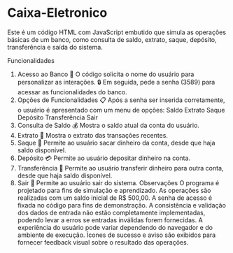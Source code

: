 # Caixa-Eletronico

Este é um código HTML com JavaScript embutido que simula as operações básicas de um banco, como consulta de saldo, extrato, saque, depósito, transferência e saída do sistema.

Funcionalidades
1. Acesso ao Banco
🏦 O código solicita o nome do usuário para personalizar as interações.
🔒 Em seguida, pede a senha (3589) para acessar as funcionalidades do banco.
2. Opções de Funcionalidades
📋 Após a senha ser inserida corretamente, o usuário é apresentado com um menu de opções:
Saldo
Extrato
Saque
Depósito
Transferência
Sair
3. Consulta de Saldo
💰 Mostra o saldo atual da conta do usuário.
4. Extrato
📜 Mostra o extrato das transações recentes.
5. Saque
💸 Permite ao usuário sacar dinheiro da conta, desde que haja saldo disponível.
6. Depósito
💳 Permite ao usuário depositar dinheiro na conta.
7. Transferência
🔄 Permite ao usuário transferir dinheiro para outra conta, desde que haja saldo disponível.
8. Sair
🚪 Permite ao usuário sair do sistema.
Observações
O programa é projetado para fins de simulação e aprendizado.
As operações são realizadas com um saldo inicial de R$ 500,00.
A senha de acesso é fixada no código para fins de demonstração.
A consistência e validação dos dados de entrada não estão completamente implementadas, podendo levar a erros se entradas inválidas forem fornecidas.
A experiência do usuário pode variar dependendo do navegador e do ambiente de execução.
Ícones de sucesso e aviso são exibidos para fornecer feedback visual sobre o resultado das operações.
